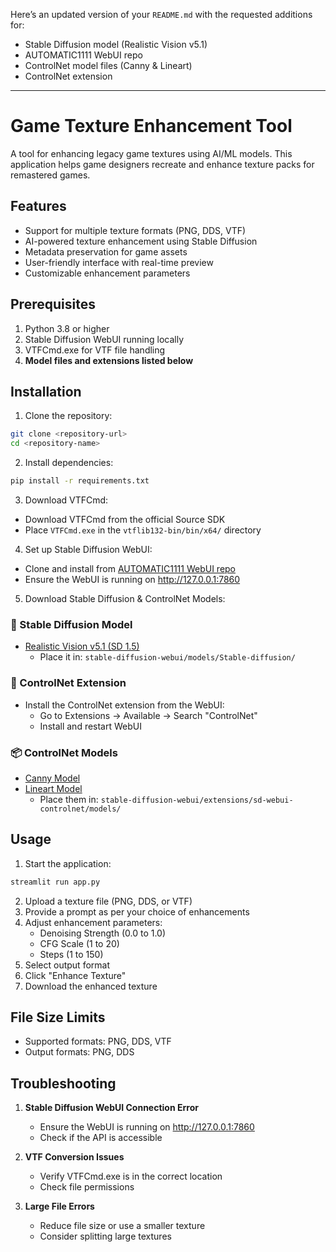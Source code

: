 Here’s an updated version of your `README.md` with the requested additions for:

- Stable Diffusion model (Realistic Vision v5.1)
- AUTOMATIC1111 WebUI repo
- ControlNet model files (Canny & Lineart)
- ControlNet extension

---

# Game Texture Enhancement Tool

A tool for enhancing legacy game textures using AI/ML models. This application helps game designers recreate and enhance texture packs for remastered games.

## Features

- Support for multiple texture formats (PNG, DDS, VTF)  
- AI-powered texture enhancement using Stable Diffusion  
- Metadata preservation for game assets  
- User-friendly interface with real-time preview  
- Customizable enhancement parameters  

## Prerequisites

1. Python 3.8 or higher  
2. Stable Diffusion WebUI running locally  
3. VTFCmd.exe for VTF file handling  
4. **Model files and extensions listed below**

## Installation

1. Clone the repository:
```bash
git clone <repository-url>
cd <repository-name>
```

2. Install dependencies:
```bash
pip install -r requirements.txt
```

3. Download VTFCmd:
- Download VTFCmd from the official Source SDK
- Place `VTFCmd.exe` in the `vtflib132-bin/bin/x64/` directory

4. Set up Stable Diffusion WebUI:
- Clone and install from [AUTOMATIC1111 WebUI repo](https://github.com/AUTOMATIC1111/stable-diffusion-webui)
- Ensure the WebUI is running on http://127.0.0.1:7860

5. Download Stable Diffusion & ControlNet Models:

### 🧠 Stable Diffusion Model

- [Realistic Vision v5.1 (SD 1.5)](https://civitai.com/models/4201/realistic-vision-v51)
  - Place it in: `stable-diffusion-webui/models/Stable-diffusion/`

### 🔌 ControlNet Extension

- Install the ControlNet extension from the WebUI:
  - Go to Extensions → Available → Search "ControlNet"
  - Install and restart WebUI

### 📦 ControlNet Models

- [Canny Model](https://huggingface.co/lllyasviel/ControlNet-v1-1/blob/main/control_v11p_sd15_canny.pth)
- [Lineart Model](https://huggingface.co/lllyasviel/ControlNet-v1-1/blob/main/control_v11p_sd15_lineart.pth)  
  - Place them in: `stable-diffusion-webui/extensions/sd-webui-controlnet/models/`

## Usage

1. Start the application:
```bash
streamlit run app.py
```

2. Upload a texture file (PNG, DDS, or VTF)  
3. Provide a prompt as per your choice of enhancements
4. Adjust enhancement parameters:
   - Denoising Strength (0.0 to 1.0)
   - CFG Scale (1 to 20)
   - Steps (1 to 150)
5. Select output format  
6. Click "Enhance Texture"  
7. Download the enhanced texture  

## File Size Limits 
- Supported formats: PNG, DDS, VTF  
- Output formats: PNG, DDS 

## Troubleshooting

1. **Stable Diffusion WebUI Connection Error**
   - Ensure the WebUI is running on http://127.0.0.1:7860
   - Check if the API is accessible

2. **VTF Conversion Issues**
   - Verify VTFCmd.exe is in the correct location
   - Check file permissions

3. **Large File Errors**
   - Reduce file size or use a smaller texture
   - Consider splitting large textures
